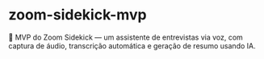 # zoom-sidekick-mvp
🤖 MVP do Zoom Sidekick — um assistente de entrevistas via voz, com captura de áudio, transcrição automática e geração de resumo usando IA. 
